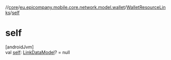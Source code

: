 //[core](../../../index.md)/[eu.epicompany.mobile.core.network.model.wallet](../index.md)/[WalletResourceLinks](index.md)/[self](self.md)

# self

[androidJvm]\
val [self](self.md): [LinkDataModel](../../eu.epicompany.mobile.core.network.hypermedia/-link-data-model/index.md)? = null

